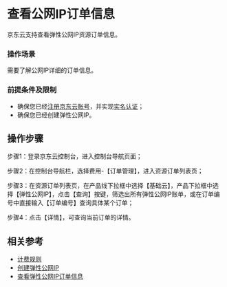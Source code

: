 # 查看公网IP订单信息


京东云支持查看弹性公网IP资源订单信息。

### 操作场景

需要了解公网IP详细的订单信息。

### 前提条件及限制

- 确保您已经[注册京东云账号](https://user.jdcloud.com/register?returnUrl=https%3A%2F%2Fwww.jdcloud.com%2F)，并实现[实名认证](https://docs.jdcloud.com/cn/real-name-verification/introduction)；
- 确保您已经创建弹性公网IP。


## 操作步骤

步骤1：登录京东云控制台，进入控制台导航页面；

步骤2：在控制台导航栏，选择费用-【订单管理】，进入资源订单列表页；

步骤3：在资源订单列表页，在产品线下拉框中选择【基础云】，产品下拉框中选择【弹性公网IP】，点击【查询】按键，筛选出所有弹性公网IP账单，或在订单编号中直接输入【订单编号】查询具体某个订单；

步骤4：点击【详情】，可查询当前订单的详情。


## 相关参考

- [计费规则](https://docs.jdcloud.com/cn/elastic-ip/billing-rules)
- [创建弹性公网IP](../Elastic-IP-Management/Create-Elastic-IP.md)
- [查看弹性公网IP订单信息](View-Ip-Order.md)
